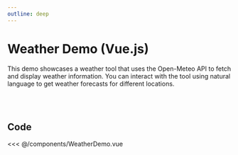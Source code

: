 ```yaml
---
outline: deep
---
```


# Weather Demo (Vue.js)

This demo showcases a weather tool that uses the Open-Meteo API to fetch and display weather information. You can interact with the tool using natural language to get weather forecasts for different locations.

<br/>
<br/>

<WeatherDemo />

<style>
.vp-doc table {
    display: table;
    width: 100%;
}
</style>

<script setup>
import WeatherDemo from "./components/WeatherDemo.vue";
</script>

## Code

<<< @/components/WeatherDemo.vue